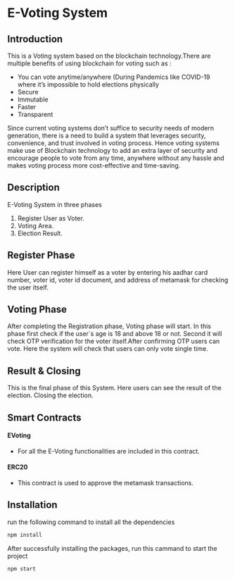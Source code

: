 # E-Voting System


## Introduction
This is a Voting system based on the blockchain technology.There are multiple benefits of using blockchain for voting such as :

- You can vote anytime/anywhere (During Pandemics like COVID-19 where it’s impossible to hold elections physically
- Secure
- Immutable
- Faster
- Transparent

Since current voting systems don’t suffice to security needs of modern generation, there is a need to build a system that leverages security, convenience, and trust involved in voting process. Hence voting systems make use of Blockchain technology to add an extra layer of security and encourage people to vote from any time, anywhere without any hassle and makes voting process more cost-effective and time-saving.

## Description

E-Voting System in three phases
1. Register User as Voter.
2. Voting Area.
 3. Election Result.


## Register Phase
 Here User can register himself as a voter by entering his aadhar card number, voter id, voter id document, and address of metamask for checking the user itself.

## Voting Phase
 After completing the Registration phase, Voting phase will start. In this phase first check if the user`s age is 18 and above 18 or not. Second it will check OTP verification for the voter itself.After confirming OTP users can vote.
Here the system will check that users can only vote single time.

## Result & Closing
  This is the final phase of this System. Here users can see the result of the election. Closing the election.


## Smart Contracts

#### EVoting
- For all the E-Voting functionalities are included in this contract.

#### ERC20
- This contract is used to approve the metamask transactions.


## Installation

run the following command to install all the dependencies

```bash
npm install
```

After successfully installing the packages, run this cammand to start the project

```bash
npm start
```